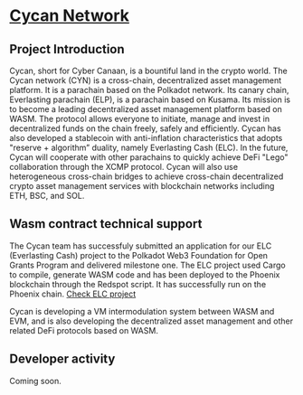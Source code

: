 # [Cycan Network](https://cycan.network/)

## Project Introduction

Cycan, short for Cyber Canaan, is a bountiful land in the crypto world.
The Cycan network (CYN) is a cross-chain, decentralized asset management platform. It is a parachain based on the Polkadot network. Its canary chain, Everlasting parachain (ELP), is a parachain based on Kusama. Its mission is to become a leading decentralized asset management platform based on WASM. The protocol allows everyone to initiate, manage and invest in decentralized funds on the chain freely, safely and efficiently.
Cycan has also developed a stablecoin with anti-inflation characteristics that adopts "reserve + algorithm” duality, namely Everlasting Cash (ELC). In the future, Cycan will cooperate with other parachains to quickly achieve DeFi "Lego" collaboration through the XCMP protocol. Cycan will also use heterogeneous cross-chain bridges to achieve cross-chain decentralized crypto asset management services with blockchain networks including ETH, BSC, and SOL.

## Wasm contract technical support

The Cycan team has successfuly submitted an application for our ELC (Everlasting Cash) project to the Polkadot Web3 Foundation for Open Grants Program and delivered milestone one.
The ELC project used Cargo to compile, generate WASM code and has been deployed to the Phoenix blockchain through the Redspot script. It has successfully run on the Phoenix chain.
[Check ELC project](https://github.com/CycanTech/ELC)

Cycan is developing a VM intermodulation system between WASM and EVM, and is also developing the decentralized asset management and other related DeFi protocols based on WASM.

## Developer activity

Coming soon.

